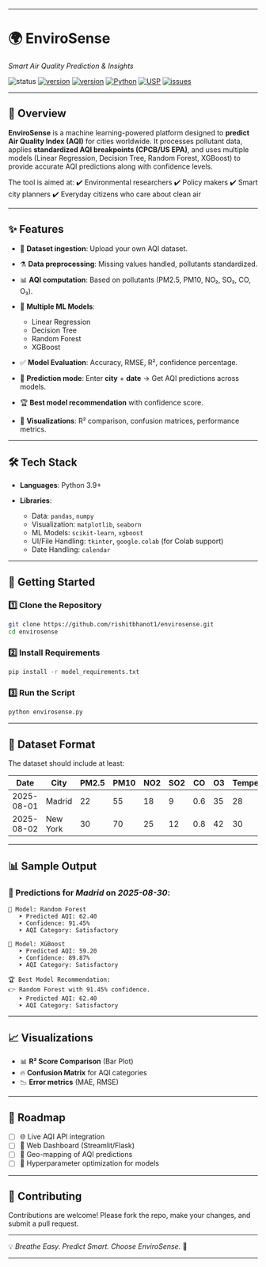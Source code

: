 
---

# 🌍 EnviroSense

*Smart Air Quality Prediction & Insights*

![status](https://img.shields.io/badge/status-pre--release-white) [![version](https://img.shields.io/badge/version-v0.2-blue)](https://github.com/rishitbhanot1/envirosense/releases/tags/cottoncandy) [![version](https://img.shields.io/badge/script-cottoncandy-orange)](https://github.com/rishitbhanot1/envirosense/releases/tags/cottoncandy) [![Python](https://img.shields.io/badge/Python-3.9%2B-violet)](https://www.python.org/) [![USP](https://img.shields.io/badge/USP-AQI%20Auto--Computation%20✅-purple)](https://github.com/rishitbhanot1/envirosense?tab=readme-ov-file#-features)
 [![issues](https://img.shields.io/github/issues/rishitbhanot1/envirosense)](https://github.com/rishitbhanot1/envirosense/issues)



---

## 📖 Overview

**EnviroSense** is a machine learning-powered platform designed to **predict Air Quality Index (AQI)** for cities worldwide.
It processes pollutant data, applies **standardized AQI breakpoints (CPCB/US EPA)**, and uses multiple models (Linear Regression, Decision Tree, Random Forest, XGBoost) to provide accurate AQI predictions along with confidence levels.

The tool is aimed at:
✔️ Environmental researchers
✔️ Policy makers
✔️ Smart city planners
✔️ Everyday citizens who care about clean air

---

## ✨ Features

* 📂 **Dataset ingestion**: Upload your own AQI dataset.
* ⚗️ **Data preprocessing**: Missing values handled, pollutants standardized.
* 📊 **AQI computation**: Based on pollutants (PM2.5, PM10, NO₂, SO₂, CO, O₃).
* 🧠 **Multiple ML Models**:

  * Linear Regression
  * Decision Tree
  * Random Forest
  * XGBoost
    
* ✅ **Model Evaluation**: Accuracy, RMSE, R², confidence percentage.
* 🔮 **Prediction mode**: Enter **city** + **date** → Get AQI predictions across models.
* 🏆 **Best model recommendation** with confidence score.
* 🎨 **Visualizations**: R² comparison, confusion matrices, performance metrics.

---

## 🛠️ Tech Stack

* **Languages**: Python 3.9+
* **Libraries**:

  * Data: `pandas`, `numpy`
  * Visualization: `matplotlib`, `seaborn`
  * ML Models: `scikit-learn`, `xgboost`
  * UI/File Handling: `tkinter`, `google.colab` (for Colab support)
  * Date Handling: `calendar` 

---

## 🚀 Getting Started

### 1️⃣ Clone the Repository

```bash
git clone https://github.com/rishitbhanot1/envirosense.git
cd envirosense
```

### 2️⃣ Install Requirements

```bash
pip install -r model_requirements.txt
```

### 3️⃣ Run the Script

```bash
python envirosense.py
```

---

## 📂 Dataset Format

The dataset should include at least:

| Date       | City     | PM2.5 | PM10 | NO2 | SO2 | CO  | O3 | Temperature | Humidity |
| ---------- | -------- | ----- | ---- | --- | --- | --- | -- | ----------- | -------- |
| 2025-08-01 | Madrid   | 22    | 55   | 18  | 9   | 0.6 | 35 | 28          | 62       |
| 2025-08-02 | New York | 30    | 70   | 25  | 12  | 0.8 | 42 | 30          | 58       |

---

## 📊 Sample Output

### 🔎 Predictions for *Madrid* on *2025-08-30*:

```
📌 Model: Random Forest
   ➤ Predicted AQI: 62.40
   ➤ Confidence: 91.45%
   ➤ AQI Category: Satisfactory

📌 Model: XGBoost
   ➤ Predicted AQI: 59.20
   ➤ Confidence: 89.87%
   ➤ AQI Category: Satisfactory

🏆 Best Model Recommendation:
👉 Random Forest with 91.45% confidence.
   ➤ Predicted AQI: 62.40
   ➤ AQI Category: Satisfactory
```

---

## 📈 Visualizations

* 📊 **R² Score Comparison** (Bar Plot)
* 🔥 **Confusion Matrix** for AQI categories
* 📉 **Error metrics** (MAE, RMSE)

---

## 🧩 Roadmap

* [ ] 🌐 Live AQI API integration
* [ ] 📱 Web Dashboard (Streamlit/Flask)
* [ ] 📌 Geo-mapping of AQI predictions
* [ ] 🤖 Hyperparameter optimization for models

---

## 🤝 Contributing

Contributions are welcome! Please fork the repo, make your changes, and submit a pull request.

---

💡 *Breathe Easy. Predict Smart. Choose EnviroSense.* 🌿

---
